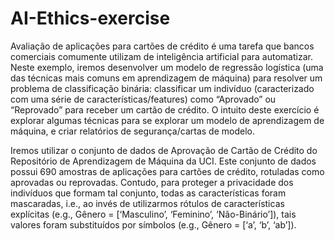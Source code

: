 # AI-Ethics-exercise

Avaliação de aplicações para cartões de crédito é uma tarefa que bancos comerciais comumente utilizam de inteligência artificial para automatizar. Neste exemplo, iremos desenvolver um modelo de regressão logística (uma das técnicas mais comuns em aprendizagem de máquina) para resolver um problema de classificação binária: classificar um indivíduo (caracterizado com uma série de características/features) como “Aprovado” ou “Reprovado” para receber um cartão de crédito. O intuito deste exercício é explorar algumas técnicas para se explorar um modelo de aprendizagem de máquina, e criar relatórios de segurança/cartas de modelo.

Iremos utilizar o conjunto de dados de Aprovação de Cartão de Crédito do Repositório de Aprendizagem de Máquina da UCI.  Este conjunto de dados possui 690 amostras de aplicações para cartões de crédito, rotuladas como aprovadas ou reprovadas. Contudo, para proteger a privacidade dos indivíduos que formam tal conjunto, todas as características foram mascaradas, i.e., ao invés de utilizarmos rótulos de características explícitas (e.g., Gênero = [‘Masculino’, ‘Feminino’, ‘Não-Binário’]), tais valores foram substituídos por símbolos (e.g., Gênero = [‘a’, ‘b’, ‘ab’]).
